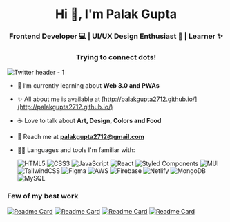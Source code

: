 
<h1 align="center">Hi 👋, I'm Palak Gupta</h1>
<h3 align="center">Frontend Developer 💻 | UI/UX Design Enthusiast 💫 | Learner ✨</h3>
<h3 align="center">Trying to connect dots!</h3>

![Twitter header - 1](https://user-images.githubusercontent.com/61227144/142641951-fc55a265-abcf-45d5-a54c-2a90283861de.png)


- 🍂 I’m currently learning about **Web 3.0 and PWAs**

- ✨ All about me is available at [http://palakgupta2712.github.io/](http://palakgupta2712.github.io/)

- ☕ Love to talk about **Art, Design, Colors and Food**

- 💬 Reach me at **palakgupta2712@gmail.com**

- 👩‍💻 Languages and tools I'm familiar with: 

    ![HTML5](https://img.shields.io/badge/html5-%23E34F26.svg?style=for-the-badge&logo=html5&logoColor=white) ![CSS3](https://img.shields.io/badge/css3-%231572B6.svg?style=for-the-badge&logo=css3&logoColor=white) ![JavaScript](https://img.shields.io/badge/javascript-%23323330.svg?style=for-the-badge&logo=javascript&logoColor=%23F7DF1E) ![React](https://img.shields.io/badge/react-%2320232a.svg?style=for-the-badge&logo=react&logoColor=%2361DAFB) ![Styled Components](https://img.shields.io/badge/styled--components-DB7093?style=for-the-badge&logo=styled-components&logoColor=white) ![MUI](https://img.shields.io/badge/MUI-%230081CB.svg?style=for-the-badge&logo=material-ui&logoColor=white) ![TailwindCSS](https://img.shields.io/badge/tailwindcss-%2338B2AC.svg?style=for-the-badge&logo=tailwind-css&logoColor=white) ![Figma](https://img.shields.io/badge/figma-%23F24E1E.svg?style=for-the-badge&logo=figma&logoColor=white) ![AWS](https://img.shields.io/badge/AWS-%23FF9900.svg?style=for-the-badge&logo=amazon-aws&logoColor=white) ![Firebase](https://img.shields.io/badge/firebase-%23039BE5.svg?style=for-the-badge&logo=firebase) ![Netlify](https://img.shields.io/badge/netlify-%23000000.svg?style=for-the-badge&logo=netlify&logoColor=#00C7B7) ![MongoDB](https://img.shields.io/badge/MongoDB-%234ea94b.svg?style=for-the-badge&logo=mongodb&logoColor=white) ![MySQL](https://img.shields.io/badge/mysql-%2300f.svg?style=for-the-badge&logo=mysql&logoColor=white)



### Few of my best work 

[![Readme Card](https://github-readme-stats.vercel.app/api/pin/?username=palakgupta2712&repo=lms-app-amplify&theme=radical)](https://github.com/palakgupta2712/lms-app-amplify)
[![Readme Card](https://github-readme-stats.vercel.app/api/pin/?username=palakgupta2712&repo=code-snippets&theme=radical)](https://github.com/palakgupta2712/code-snippets)
[![Readme Card](https://github-readme-stats.vercel.app/api/pin/?username=palakgupta2712&repo=bored-games&theme=radical)](https://github.com/palakgupta2712/bored-games)
[![Readme Card](https://github-readme-stats.vercel.app/api/pin/?username=palakgupta2712&repo=tynts-color-tool&theme=radical)](https://github.com/palakgupta2712/tynts-color-tool)


